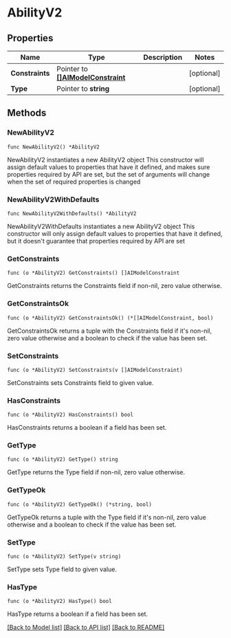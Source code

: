 # AbilityV2

## Properties

Name | Type | Description | Notes
------------ | ------------- | ------------- | -------------
**Constraints** | Pointer to [**[]AIModelConstraint**](AIModelConstraint.md) |  | [optional] 
**Type** | Pointer to **string** |  | [optional] 

## Methods

### NewAbilityV2

`func NewAbilityV2() *AbilityV2`

NewAbilityV2 instantiates a new AbilityV2 object
This constructor will assign default values to properties that have it defined,
and makes sure properties required by API are set, but the set of arguments
will change when the set of required properties is changed

### NewAbilityV2WithDefaults

`func NewAbilityV2WithDefaults() *AbilityV2`

NewAbilityV2WithDefaults instantiates a new AbilityV2 object
This constructor will only assign default values to properties that have it defined,
but it doesn't guarantee that properties required by API are set

### GetConstraints

`func (o *AbilityV2) GetConstraints() []AIModelConstraint`

GetConstraints returns the Constraints field if non-nil, zero value otherwise.

### GetConstraintsOk

`func (o *AbilityV2) GetConstraintsOk() (*[]AIModelConstraint, bool)`

GetConstraintsOk returns a tuple with the Constraints field if it's non-nil, zero value otherwise
and a boolean to check if the value has been set.

### SetConstraints

`func (o *AbilityV2) SetConstraints(v []AIModelConstraint)`

SetConstraints sets Constraints field to given value.

### HasConstraints

`func (o *AbilityV2) HasConstraints() bool`

HasConstraints returns a boolean if a field has been set.

### GetType

`func (o *AbilityV2) GetType() string`

GetType returns the Type field if non-nil, zero value otherwise.

### GetTypeOk

`func (o *AbilityV2) GetTypeOk() (*string, bool)`

GetTypeOk returns a tuple with the Type field if it's non-nil, zero value otherwise
and a boolean to check if the value has been set.

### SetType

`func (o *AbilityV2) SetType(v string)`

SetType sets Type field to given value.

### HasType

`func (o *AbilityV2) HasType() bool`

HasType returns a boolean if a field has been set.


[[Back to Model list]](../README.md#documentation-for-models) [[Back to API list]](../README.md#documentation-for-api-endpoints) [[Back to README]](../README.md)


